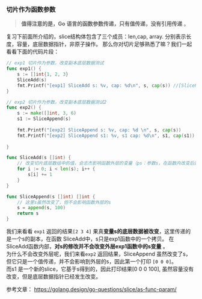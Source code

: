 ### 切片作为函数参数

> **值得注意的是，Go 语言的函数参数传递，只有值传递，没有引用传递** 。

复习下前面所介绍的，slice结构体包含了三个成员：len,cap, array. 分别表示长度，容量，底层数据指针，非原子操作。
那么你对切片足够熟悉了嘛？我们一起看看下面的代码片段：  

```go
// exp1 切片作为参数，改变副本底层数据测试
func exp1() {
	s := []int{1, 2, 3}
	SliceAdd(s)
	fmt.Printf("[exp1] SliceAdd s: %v, cap: %d\n", s, cap(s)) //[SliceParamExp1] SliceAdd s: [2 3 4], cap: 3
}

// exp2 切片作为参数，改变副本底层数据测试2
func exp2() {
	s := make([]int, 3, 6)
	s1 := SliceAppend(s)
	
	fmt.Printf("[exp2] SliceAppend s: %v, cap: %d \n", s, cap(s))      //[SliceParamExp2] SliceAppend s: [0 0 0], cap: 6
	fmt.Printf("[exp2] SliceAppend s1: %v, s1 cap: %d\n", s1, cap(s1)) //[SliceParamExp2] SliceAppend s1: [0 0 0 100], s1 cap: 6
	
}

func SliceAdd(s []int) {
	// 改变切片底层数组中的值，会志杰影响函数外层的变量（ps：参数s，在函数内改变后影响到外层s变量了，那函数参数是引用嘛？）
	for i := 0; i < len(s); i++ {
		s[i] += 1
	}
}

func SliceAppend(s []int) []int {
	// 这里s虽然改变了，但不会影响函数外层的s
	s = append(s, 100)
	return s
}
```


我们来看看 `exp1` 返回的结果`[2 3 4]` 果真**变量s的底层数据被改变**，这里传递的是一个s的副本，在函数 SliceAdd中，s只是exp1函数中的一个拷贝。 在 SliceAdd函数内部，**对s的修改并不会改变外层exp1函数中的s变量** 。  
为什么不会改变外层呢，我们来看`exp2` 返回结果，SliceAppend 虽然改变了s，但它只是一个值传递，并不会影响到外层的s，因此第一个打印 `[0 0 0]`。  
而s1 是一个新的slice，它基于s得到的，因此打印结果[0 0 0 100], 虽然容量没有改变，但是底层数据指针已经发生改变。  


参考文章：
https://golang.design/go-questions/slice/as-func-param/

